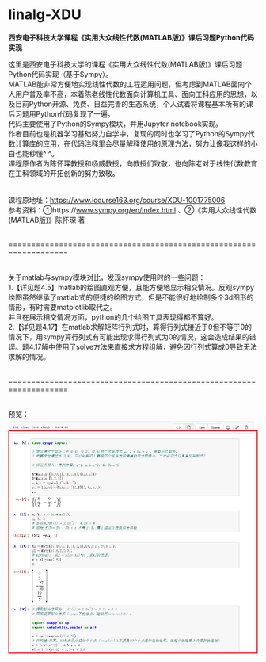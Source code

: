 # linalg-XDU
**西安电子科技大学课程《实用大众线性代数(MATLAB版)》课后习题Python代码实现**

这里是西安电子科技大学的课程《实用大众线性代数(MATLAB版)》课后习题Python代码实现（基于Sympy）。<br>
MATLAB能非常方便地实现线性代数的工程运用问题，但考虑到MATLAB面向个人用户普及率不高，本着陈老线性代数面向计算机工具、面向工科应用的思想，以及目前Python开源、免费、日益完善的生态系统，个人试着将课程基本所有的课后习题用Python代码复现了一遍。<br>
代码主要使用了Python的Sympy模块，并用Jupyter notebook实现。<br>
作者目前也是机器学习基础努力自学中，复现的同时也学习了Python的Sympy代数计算库的应用，在代码注释里会尽量解释使用的原理方法，努力让像我这样的小白也能秒懂^ ^。<br>
课程原作者为陈怀琛教授和杨威教授，向教授们致敬，也向陈老对于线性代数教育在工科领域的开拓创新的努力致敬。<br>
<br><br>
课程原地址：https://www.icourse163.org/course/XDU-1001775006<br>
参考资料：①https://www.sympy.org/en/index.html 、②《实用大众线性代数(MATLAB版)》陈怀琛 著<br><br>

===================================================================<br><br>

关于matlab与sympy模块对比，发现sympy使用时的一些问题：<br>
1.【详见题4.5】matlab的绘图直观方便，且能方便地显示相交情况。反观sympy绘图虽然继承了matlab式的便捷的绘图方式，但是不能很好地绘制多个3d图形的情形，有时需要matplotlib取代之。<br>并且在展示相交情况方面，python的几个绘图工具表现得都不算好。<br>
2.【详见题4.17】在matlab求解矩阵行列式时，算得行列式接近于0但不等于0的情况下，用sympy算行列式有可能出现求得行列式为0的情况，这会造成结果的错误。题4.17解中使用了solve方法来直接求方程组解，避免因行列式算成0导致无法求解的情况。<br><br>

===================================================================<br><br>

预览：<br>
![image](https://github.com/aquamarineaqua/linalg-XDU/blob/main/image3.png)
